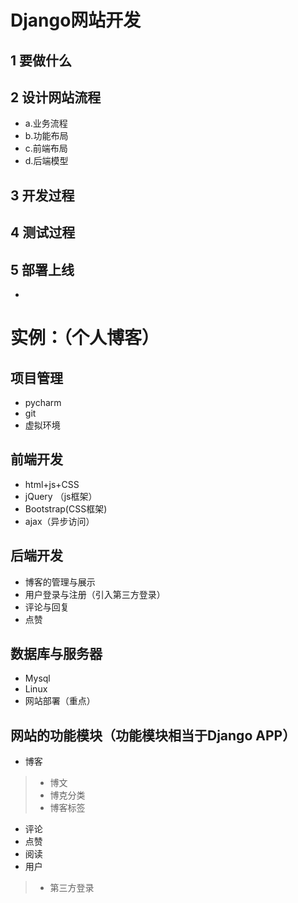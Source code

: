 # Django网站开发

## 1 要做什么
## 2 设计网站流程
* a.业务流程
* b.功能布局
* c.前端布局
* d.后端模型
## 3 开发过程
## 4 测试过程
## 5 部署上线
*

# 实例：（个人博客）

## 项目管理
* pycharm
* git
* 虚拟环境
## 前端开发
* html+js+CSS
* jQuery （js框架）
* Bootstrap(CSS框架)
* ajax（异步访问）
## 后端开发
* 博客的管理与展示
* 用户登录与注册（引入第三方登录）
* 评论与回复
* 点赞
## 数据库与服务器
* Mysql
* Linux
* 网站部署（重点）

## 网站的功能模块（功能模块相当于Django APP）
* 博客
> + 博文
> + 博克分类
> + 博客标签
* 评论
* 点赞
* 阅读
* 用户
> + 第三方登录
